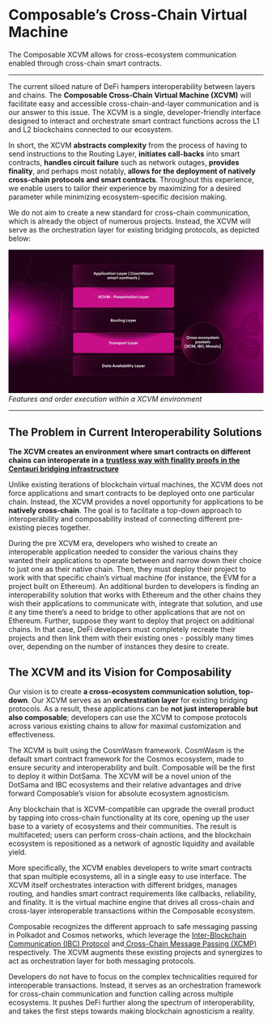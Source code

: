 # Composable’s Cross-Chain Virtual Machine

The Composable XCVM allows for cross-ecosystem communication enabled through cross-chain smart contracts.


---

The current siloed nature of DeFi hampers interoperability between layers and chains. The **Composable Cross-Chain Virtual Machine (XCVM)** will facilitate easy and accessible cross-chain-and-layer communication and is our answer to this issue. The XCVM is a single, developer-friendly interface designed to interact and orchestrate smart contract functions across the L1 and L2 blockchains connected to our ecosystem. 

In short, the XCVM **abstracts complexity** from the process of having to send instructions to the Routing Layer, **initiates call-backs** into smart contracts, **handles circuit failure** such as network outages, **provides finality**, and perhaps most notably, **allows for the deployment of natively cross-chain protocols and smart contracts**. Throughout this experience, we enable users to tailor their experience by maximizing for a desired parameter while minimizing ecosystem-specific decision making.

We do not aim to create a new standard for cross-chain communication, which is already the object of numerous projects. Instead, the XCVM will serve as the orchestration layer for existing bridging protocols, as depicted below:

![features_order_execution_xcvm_environment](features-order-execution-xcvm-environment.jpg "Features and order execution within a XCVM environment")
*Features and order execution within a XCVM environment*

---

## The Problem in Current Interoperability Solutions

**The XCVM creates an environment where smart contracts on different chains can interoperate in a** [**trustless way with finality proofs in the Centauri bridging infrastructure**](https://medium.com/composable-finance/trustless-bridging-438a6e5c917a)

Unlike existing iterations of blockchain virtual machines, the XCVM does not force applications and smart contracts to be deployed onto one particular chain. Instead, the XCVM provides a novel opportunity for applications to be **natively cross-chain**. The goal is to facilitate a top-down approach to interoperability and composability instead of connecting different pre-existing pieces together.

During the pre XCVM era, developers who wished to create an interoperable application needed to consider the various chains they wanted their applications to operate between and narrow down their choice to just one as their native chain. Then, they must deploy their project to work with that specific chain’s virtual machine (for instance, the EVM for a project built on Ethereum). An additional burden to developers is finding an interoperability solution that works with Ethereum and the other chains they wish their applications to communicate with, integrate that solution, and use it any time there’s a need to bridge to other applications that are not on Ethereum. Further, suppose they want to deploy that project on additional chains. In that case, DeFi developers must completely recreate their projects and then link them with their existing ones - possibly many times over, depending on the number of instances they desire to create.


## The XCVM and its Vision for Composability

Our vision is to create **a cross-ecosystem communication solution, top-down**. Our XCVM serves as an **orchestration layer** for existing bridging protocols. As a result, these applications can be **not just interoperable but also composable**; developers can use the XCVM to compose protocols across various existing chains to allow for maximal customization and effectiveness.

The XCVM is built using the CosmWasm framework. CosmWasm is the default smart contract framework for the Cosmos ecosystem, made to ensure security and interoperability and built. Composable will be the first to deploy it within DotSama. The XCVM will be a novel union of the DotSama and IBC ecosystems and their relative advantages and drive forward Composable’s vision for absolute ecosystem agnosticism. 

Any blockchain that is XCVM-compatible can upgrade the overall product by tapping into cross-chain functionality at its core, opening up the user base to a variety of ecosystems and their communities. The result is multifaceted; users can perform cross-chain actions, and the blockchain ecosystem is repositioned as a network of agnostic liquidity and available yield.

More specifically, the XCVM enables developers to write smart contracts that span multiple ecosystems, all in a single easy to use interface. The XCVM itself orchestrates interaction with different bridges, manages routing, and handles smart contract requirements like callbacks, reliability, and finality. It is the virtual machine engine that drives all cross-chain and cross-layer interoperable transactions within the Composable ecosystem.

Composable recognizes the different approach to safe messaging passing in Polkadot and Cosmos networks, which leverage the [Inter-Blockchain Communication (IBC) Protocol](https://ibcprotocol.org/) and[ Cross-Chain Message Passing (XCMP)](https://wiki.polkadot.network/docs/learn-crosschain) respectively. The XCVM augments these existing projects and synergizes to act as orchestration layer for both messaging protocols. 

Developers do not have to focus on the complex technicalities  required for interoperable transactions. Instead, it serves as an orchestration framework for cross-chain communication and function calling across multiple ecosystems. It pushes DeFi further along the spectrum of interoperability, and takes the first steps towards making blockchain agnosticism a reality.

